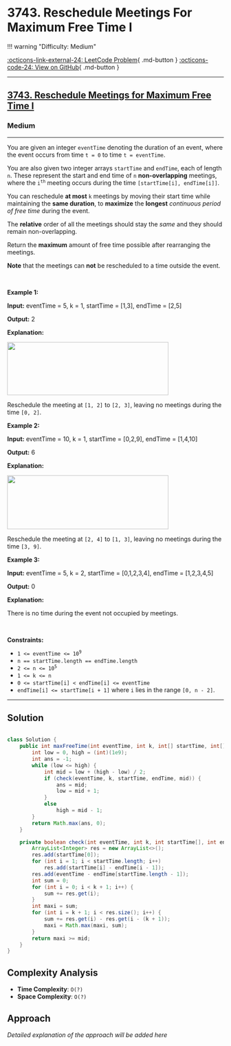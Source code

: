 # 3743. Reschedule Meetings For Maximum Free Time I

!!! warning "Difficulty: Medium"

[:octicons-link-external-24: LeetCode Problem](https://leetcode.com/problems/reschedule-meetings-for-maximum-free-time-i/){ .md-button }
[:octicons-code-24: View on GitHub](https://github.com/RAJ8664/Leetcode/tree/master/3743-reschedule-meetings-for-maximum-free-time-i){ .md-button }

---

<h2><a href="https://leetcode.com/problems/reschedule-meetings-for-maximum-free-time-i">3743. Reschedule Meetings for Maximum Free Time I</a></h2><h3>Medium</h3><hr><p>You are given an integer <code>eventTime</code> denoting the duration of an event, where the event occurs from time <code>t = 0</code> to time <code>t = eventTime</code>.</p>

<p>You are also given two integer arrays <code>startTime</code> and <code>endTime</code>, each of length <code>n</code>. These represent the start and end time of <code>n</code> <strong>non-overlapping</strong> meetings, where the <code>i<sup>th</sup></code> meeting occurs during the time <code>[startTime[i], endTime[i]]</code>.</p>

<p>You can reschedule <strong>at most</strong> <code>k</code> meetings by moving their start time while maintaining the <strong>same duration</strong>, to <strong>maximize</strong> the <strong>longest</strong> <em>continuous period of free time</em> during the event.</p>

<p>The <strong>relative</strong> order of all the meetings should stay the<em> same</em> and they should remain non-overlapping.</p>

<p>Return the <strong>maximum</strong> amount of free time possible after rearranging the meetings.</p>

<p><strong>Note</strong> that the meetings can <strong>not</strong> be rescheduled to a time outside the event.</p>

<p>&nbsp;</p>
<p><strong class="example">Example 1:</strong></p>

<div class="example-block">
<p><strong>Input:</strong> <span class="example-io">eventTime = 5, k = 1, startTime = [1,3], endTime = [2,5]</span></p>

<p><strong>Output:</strong> <span class="example-io">2</span></p>

<p><strong>Explanation:</strong></p>

<p><img alt="" src="https://assets.leetcode.com/uploads/2024/12/21/example0_rescheduled.png" style="width: 375px; height: 123px;" /></p>

<p>Reschedule the meeting at <code>[1, 2]</code> to <code>[2, 3]</code>, leaving no meetings during the time <code>[0, 2]</code>.</p>
</div>

<p><strong class="example">Example 2:</strong></p>

<div class="example-block">
<p><strong>Input:</strong> <span class="example-io">eventTime = 10, k = 1, startTime = [0,2,9], endTime = [1,4,10]</span></p>

<p><strong>Output:</strong> <span class="example-io">6</span></p>

<p><strong>Explanation:</strong></p>

<p><img alt="" src="https://assets.leetcode.com/uploads/2024/12/21/example1_rescheduled.png" style="width: 375px; height: 125px;" /></p>

<p>Reschedule the meeting at <code>[2, 4]</code> to <code>[1, 3]</code>, leaving no meetings during the time <code>[3, 9]</code>.</p>
</div>

<p><strong class="example">Example 3:</strong></p>

<div class="example-block">
<p><strong>Input:</strong> <span class="example-io">eventTime = 5, k = 2, startTime = [0,1,2,3,4], endTime = [1,2,3,4,5]</span></p>

<p><strong>Output:</strong> <span class="example-io">0</span></p>

<p><strong>Explanation:</strong></p>

<p>There is no time during the event not occupied by meetings.</p>
</div>

<p>&nbsp;</p>
<p><strong>Constraints:</strong></p>

<ul>
	<li><code>1 &lt;= eventTime &lt;= 10<sup>9</sup></code></li>
	<li><code>n == startTime.length == endTime.length</code></li>
	<li><code>2 &lt;= n &lt;= 10<sup>5</sup></code></li>
	<li><code>1 &lt;= k &lt;= n</code></li>
	<li><code>0 &lt;= startTime[i] &lt; endTime[i] &lt;= eventTime</code></li>
	<li><code>endTime[i] &lt;= startTime[i + 1]</code> where <code>i</code> lies in the range <code>[0, n - 2]</code>.</li>
</ul>


---

## Solution

```java

class Solution {
    public int maxFreeTime(int eventTime, int k, int[] startTime, int[] endTime) {
        int low = 0, high = (int)(1e9);
        int ans = -1;
        while (low <= high) {
            int mid = low + (high - low) / 2;
            if (check(eventTime, k, startTime, endTime, mid)) {
                ans = mid;
                low = mid + 1;
            }
            else 
                high = mid - 1;
        }
        return Math.max(ans, 0);
    }

    private boolean check(int eventTime, int k, int startTime[], int endTime[], int mid) {
        ArrayList<Integer> res = new ArrayList<>();
        res.add(startTime[0]);
        for (int i = 1; i < startTime.length; i++) 
            res.add(startTime[i] - endTime[i - 1]);
        res.add(eventTime - endTime[startTime.length - 1]);
        int sum = 0;
        for (int i = 0; i < k + 1; i++) {
            sum += res.get(i);
        }
        int maxi = sum;
        for (int i = k + 1; i < res.size(); i++) {
            sum += res.get(i) - res.get(i - (k + 1));
            maxi = Math.max(maxi, sum);
        }
        return maxi >= mid;
    }
}
```

## Complexity Analysis

- **Time Complexity**: `O(?)`
- **Space Complexity**: `O(?)`

## Approach

*Detailed explanation of the approach will be added here*


